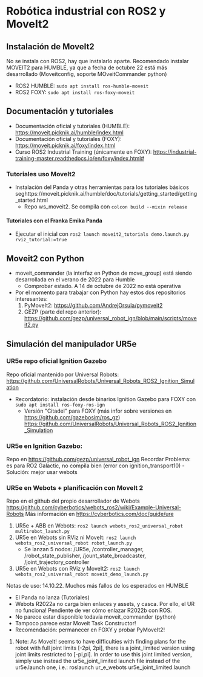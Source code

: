 # Robótica industrial con ROS2 y MoveIt2

## Instalación de MoveIt2
No se instala con ROS2, hay que instalarlo aparte.
Recomendado instalar MOVEIT2 para HUMBLE, ya que a fecha de octubre 22 está más desarrollado (Moveitconfig, soporte MOveitCommander python)
- ROS2 HUMBLE: `sudo apt install ros-humble-moveit`
- ROS2 FOXY: `sudo apt install ros-foxy-moveit`

## Documentación y tutoriales
- Documentación oficial y tutoriales (HUMBLE): https://moveit.picknik.ai/humble/index.html
- Documentación oficial y tutoriales (FOXY): https://moveit.picknik.ai/foxy/index.html
- Curso ROS2 Industrial Training (únicamente en FOXY): https://industrial-training-master.readthedocs.io/en/foxy/index.html#

### Tutoriales uso MoveIt2 
- Instalación del Panda y otras herramientas para los tutoriales básicos seghttps://moveit.picknik.ai/humble/doc/tutorials/getting_started/getting_started.html
  - Repo ws_moveit2. Se compila con `colcon build --mixin release`
#### Tutoriales con el Franka Emika Panda  
- Ejecutar el inicial con `ros2 launch moveit2_tutorials demo.launch.py rviz_tutorial:=true`

## Moveit2 con Python
- moveit_commander (la interfaz en Python de move_group) está siendo desarrollada en el verano de 2022 para Humble
   - Comprobar estado. A 14 de octubre de 2022 no está operativa
- Por el momento para trabajar con Python hay estos dos repositorios interesantes:
    1. PyMoveIt2: https://github.com/AndrejOrsula/pymoveit2
    2. GEZP (parte del repo anterior): https://github.com/gezp/universal_robot_ign/blob/main/scripts/moveit2.py

## Simulación del manipulador UR5e
### UR5e repo oficial Ignition Gazebo
Repo oficial mantenido por Universal Robots: https://github.com/UniversalRobots/Universal_Robots_ROS2_Ignition_Simulation
  - Recordatorio: instalación desde binarios Ignition Gazebo para FOXY con `sudo apt install ros-foxy-ros-ign`
    - Versión "Citadel" para FOXY (más infor sobre versiones en https://github.com/gazebosim/ros_gz)   
https://github.com/UniversalRobots/Universal_Robots_ROS2_Ignition_Simulation
### UR5e en Ignition Gazebo: 
Repo en https://github.com/gezp/universal_robot_ign
    Recordar 
    Problema: es para RO2 Galactic, no compila bien (error con ignition_transport10)
    - Solución: mejor usar webots
### UR5e en Webots + planificación con MoveIt 2
Repo en el github del propio desarrollador de Webots https://github.com/cyberbotics/webots_ros2/wiki/Example-Universal-Robots
Más información en https://cyberbotics.com/doc/guide/ure
1. UR5e + ABB en Webots: `ros2 launch webots_ros2_universal_robot multirobot_launch.py`
2. UR5e en Webots sin RViz ni MoveIt: `ros2 launch webots_ros2_universal_robot robot_launch.py`
    - Se lanzan 5 nodos: /UR5e, /controller_manager, /robot_state_publisher, /jount_state_broadcaster, /joint_trajectory_controller
3. UR5e en Webots con RViz y MoveIt2: `ros2 launch webots_ros2_universal_robot moveit_demo_launch.py`


Notas de uso:
14.10.22. Muchos más fallos de los esperados en HUMBLE
 - El Panda no lanza (Tutoriales)
 - Webots R2022a no carga bien enlaces y assets, y casca. Por ello, el UR no funciona! Pendiente de ver cómo enlazar R2022b con ROS. 
 - No parece estar disponible todavía moveit_commander (python)
 - Tampoco parece estar Moveit Task Constructor!
 - Recomendación: permanecer en FOXY y probar PyMoveIt2!
1. Note: As MoveIt! seems to have difficulties with finding plans for the robot with full joint limits [-2pi, 2pi], there is a joint_limited version using joint limits restricted to [-pi,pi]. In order to use this joint limited version, simply use instead the ur5e_joint_limited launch file instead of the ur5e.launch one, i.e.: roslaunch ur_e_webots ur5e_joint_limited.launch
